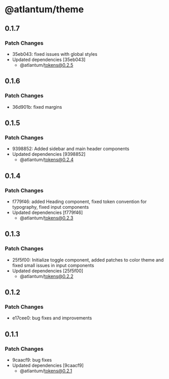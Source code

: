 # @atlantum/theme

## 0.1.7

### Patch Changes

-   35eb043: fixed issues with global styles
-   Updated dependencies [35eb043]
    -   @atlantum/tokens@0.2.5

## 0.1.6

### Patch Changes

-   36d901b: fixed margins

## 0.1.5

### Patch Changes

-   9398852: Added sidebar and main header components
-   Updated dependencies [9398852]
    -   @atlantum/tokens@0.2.4

## 0.1.4

### Patch Changes

-   f779f46: added Heading component, fixed token convention for typography, fixed input components
-   Updated dependencies [f779f46]
    -   @atlantum/tokens@0.2.3

## 0.1.3

### Patch Changes

-   25f5f00: Initialize toggle component, added patches to color theme and fixed small issues in input components
-   Updated dependencies [25f5f00]
    -   @atlantum/tokens@0.2.2

## 0.1.2

### Patch Changes

-   e17cee0: bug fixes and improvements

## 0.1.1

### Patch Changes

-   9caacf9: bug fixes
-   Updated dependencies [9caacf9]
    -   @atlantum/tokens@0.2.1

